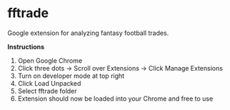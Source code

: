 # fftrade
Google extension for analyzing fantasy football trades.

**Instructions**
1. Open Google Chrome
2. Click three dots -> Scroll over Extensions -> Click Manage Extensions
3. Turn on developer mode at top right
4. Click Load Unpacked
5. Select fftrade folder
6. Extension should now be loaded into your Chrome and free to use